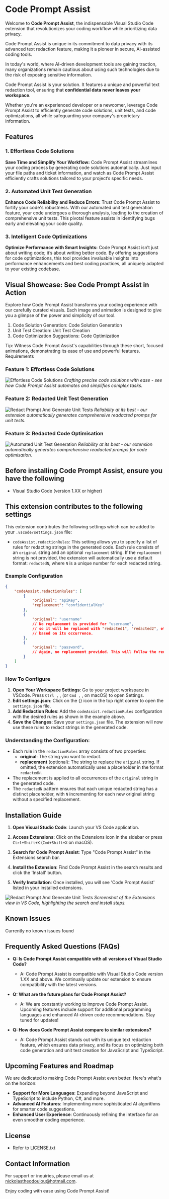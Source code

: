 # Code Prompt Assist

Welcome to **Code Prompt Assist**, the indispensable Visual Studio Code extension that revolutionizes your coding workflow while prioritizing data privacy. 

Code Prompt Assist is unique in its commitment to data privacy with its advanced text redaction feature, making it a pioneer in secure, AI-assisted coding tools.

In today's world, where AI-driven development tools are gaining traction, many organizations remain cautious about using such technologies due to the risk of exposing sensitive information. 


Code Prompt Assist is your solution. It features a unique and powerful text redaction tool, ensuring that **confidential data never leaves your workspace**. 

Whether you're an experienced developer or a newcomer, leverage Code Prompt Assist to efficiently generate code solutions, unit tests, and code optimizations, all while safeguarding your company's proprietary information.

## Features

### 1. Effortless Code Solutions

**Save Time and Simplify Your Workflow:** Code Prompt Assist streamlines your coding process by generating code solutions automatically. Just input your file paths and ticket information, and watch as Code Prompt Assist efficiently crafts solutions tailored to your project’s specific needs.

### 2. Automated Unit Test Generation

**Enhance Code Reliability and Reduce Errors:** Trust Code Prompt Assist to fortify your code's robustness. With our automated unit test generation feature, your code undergoes a thorough analysis, leading to the creation of comprehensive unit tests. This pivotal feature assists in identifying bugs early and elevating your code quality.

### 3. Intelligent Code Optimizations

**Optimize Performance with Smart Insights:** Code Prompt Assist isn’t just about writing code; it’s about writing better code. By offering suggestions for code optimizations, this tool provides invaluable insights into performance enhancements and best coding practices, all uniquely adapted to your existing codebase.


<!---

## What Our Users Say

We are proud of the positive impact Code Prompt Assist has had on our users. Here's what some of them have to say:

### Testimonial 1

"Code Prompt Assist has been a game-changer for our development team. The automated unit test generation saved us countless hours, and the code optimization suggestions have noticeably improved our project's performance. Highly recommend it for any serious development team!" - **Alex Mercer, Senior Developer at DevTech Inc.**

### Testimonial 2

"As a junior developer, I often struggle with complex coding requirements. Code Prompt Assist has made my learning curve much smoother. Its intuitive interface and powerful features like code solution generation are incredibly helpful." - **Samantha Lee, Junior Software Engineer**

### Testimonial 3

"The redaction tool in Code Prompt Assist is a standout feature for us. Working with sensitive data, we can now use AI tools without the risk of data exposure. It's efficient and, more importantly, secure." - **Rahul Gupta, Lead Data Scientist, SecureData Corp.**

-->

## Visual Showcase: See Code Prompt Assist in Action

Explore how Code Prompt Assist transforms your coding experience with our carefully curated visuals. Each image and animation is designed to give you a glimpse of the power and simplicity of our tool.

1. Code Solution Generation: Code Solution Generation
2. Unit Test Creation: Unit Test Creation
3. Code Optimization Suggestions: Code Optimization

Tip: Witness Code Prompt Assist's capabilities through these short, focused animations, demonstrating its ease of use and powerful features.
Requirements

### Feature 1: Effortless Code Solutions
![Effortless Code Solutions](https://raw.githubusercontent.com/nickolastheodoulou/code-assist-public/main/public/ExtensionGuide.gif)
_Crafting precise code solutions with ease - see how Code Prompt Assist automates and simplifies complex tasks._

### Feature 2: Redacted Unit Test Generation
![Redact Prompt And Generate Unit Tests](https://raw.githubusercontent.com/nickolastheodoulou/code-assist-public/main/public/UnitTests.png)
_Reliability at its best - our extension automatically generates comprehensive readacted promps for unit tests._

### Feature 3: Redacted Code Optimisation
![Automated Unit Test Generation](https://raw.githubusercontent.com/nickolastheodoulou/code-assist-public/main/public/CodeOptimisations.png)
_Reliability at its best - our extension automatically generates comprehensive readacted promps for code optimisation._

## Before installing Code Prompt Assist, ensure you have the following

- Visual Studio Code (version 1.XX or higher)

## This extension contributes to the following settings

This extension contributes the following settings which can be added to your `.vscode/settings.json` file:

- `codeAssist.redactionRules`: This setting allows you to specify a list of rules for redacting strings in the generated code. Each rule consists of an `original` string and an optional `replacement` string. If the `replacement` string is not provided, the extension will automatically use a default format: `redactedN`, where `N` is a unique number for each redacted string.

### Example Configuration

```json
{
    "codeAssist.redactionRules": [
        {
            "original": "apiKey",
            "replacement": "confidentialKey"
        },
        {
            "original": "username"
            // No replacement is provided for "username",
            // so it will be replaced with "redacted1", "redacted2", etc., 
            // based on its occurrence.
        },
        {
            "original": "password",
            // Again, no replacement provided. This will follow the redactedN pattern.
        }
    ]
}
```

### How To Configure

1. **Open Your Workspace Settings**: Go to your project workspace in VSCode. Press `Ctrl ,` , (or `Cmd ,` , on macOS) to open Settings.
2. **Edit settings.json**: Click on the {} icon in the top right corner to open the `settings.json` file.
3. **Add Redaction Rules**: Add the `codeAssist.redactionRules` configuration with the desired rules as shown in the example above.
4. **Save the Changes**: Save your `settings.json` file. The extension will now use these rules to redact strings in the generated code.

### Understanding the Configuration:

- Each rule in the `redactionRules` array consists of two properties:
    - **original**: The string you want to redact.
    - **replacement** (optional): The string to replace the `original` string. If omitted, the extension automatically uses a placeholder in the format `redactedN`.
- The replacement is applied to all occurrences of the `original` string in the generated code.
- The `redactedN` pattern ensures that each unique redacted string has a distinct placeholder, with `N` incrementing for each new original string without a specified replacement.


## Installation Guide

1. **Open Visual Studio Code**: Launch your VS Code application.

2. **Access Extensions**: Click on the Extensions icon in the sidebar or press `Ctrl+Shift+X` (`Cmd+Shift+X` on macOS).

3. **Search for Code Prompt Assist**: Type "Code Prompt Assist" in the Extensions search bar.

4. **Install the Extension**: Find Code Prompt Assist in the search results and click the 'Install' button.

5. **Verify Installation**: Once installed, you will see 'Code Prompt Assist' listed in your installed extensions.

![Redact Prompt And Generate Unit Tests](https://raw.githubusercontent.com/nickolastheodoulou/code-assist-public/main/public/GenerateCodeSolution.png)
_Screenshot of the Extensions view in VS Code, highlighting the search and install steps._



## Known Issues

Currently no known issues found


## Frequently Asked Questions (FAQs)

- **Q: Is Code Prompt Assist compatible with all versions of Visual Studio Code?**
  - A: Code Prompt Assist is compatible with Visual Studio Code version 1.XX and above. We continually update our extension to ensure compatibility with the latest versions.

- **Q: What are the future plans for Code Prompt Assist?**
  - A: We are constantly working to improve Code Prompt Assist. Upcoming features include support for additional programming languages and enhanced AI-driven code recommendations. Stay tuned for updates!

- **Q: How does Code Prompt Assist compare to similar extensions?**
  - A: Code Prompt Assist stands out with its unique text redaction feature, which ensures data privacy, and its focus on optimizing both code generation and unit test creation for JavaScript and TypeScript.

## Upcoming Features and Roadmap

We are dedicated to making Code Prompt Assist even better. Here's what's on the horizon:

- **Support for More Languages**: Expanding beyond JavaScript and TypeScript to include Python, C#, and more.
- **Advanced AI Features**: Implementing more sophisticated AI algorithms for smarter code suggestions.
- **Enhanced User Experience**: Continuously refining the interface for an even smoother coding experience.

## License

- Refer to LICENSE.txt

<!--


## Community and Support

Join our vibrant community forum where you can share ideas, ask questions, and get help from both the developers and other users. Visit [Code Prompt Assist Forum](forum_link_here) to get involved. For direct support, reach out to us via [Support Email](support_email_here).
-->
## Contact Information

For support or inquiries, please email us at <nickolastheodoulou@hotmail.com>.

Enjoy coding with ease using Code Prompt Assist!
